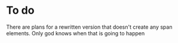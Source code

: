 # To do
There are plans for a rewritten version that doesn't create any span elements. Only god knows when that is going to happen
